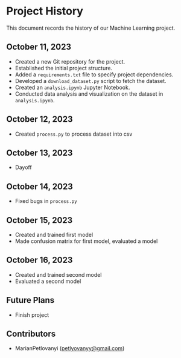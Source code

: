 # Project History

This document records the history of our Machine Learning project.

## October 11, 2023

- Created a new Git repository for the project.
- Established the initial project structure.
- Added a `requirements.txt` file to specify project dependencies.
- Developed a `download_dataset.py` script to fetch the dataset.
- Created an `analysis.ipynb` Jupyter Notebook.
- Conducted data analysis and visualization on the dataset in `analysis.ipynb`.


## October 12, 2023
- Created `process.py` to process dataset into csv

## October 13, 2023
- Dayoff
## October 14, 2023
- Fixed bugs in `process.py`
##  October 15, 2023
- Created and trained first model
- Made confusion matrix for first model, evaluated a model

##  October 16, 2023
- Created and trained second model
- Evaluated a second model

## Future Plans

- Finish project
## Contributors

- MarianPetlovanyi (petlyovanyy@gmail.com)


